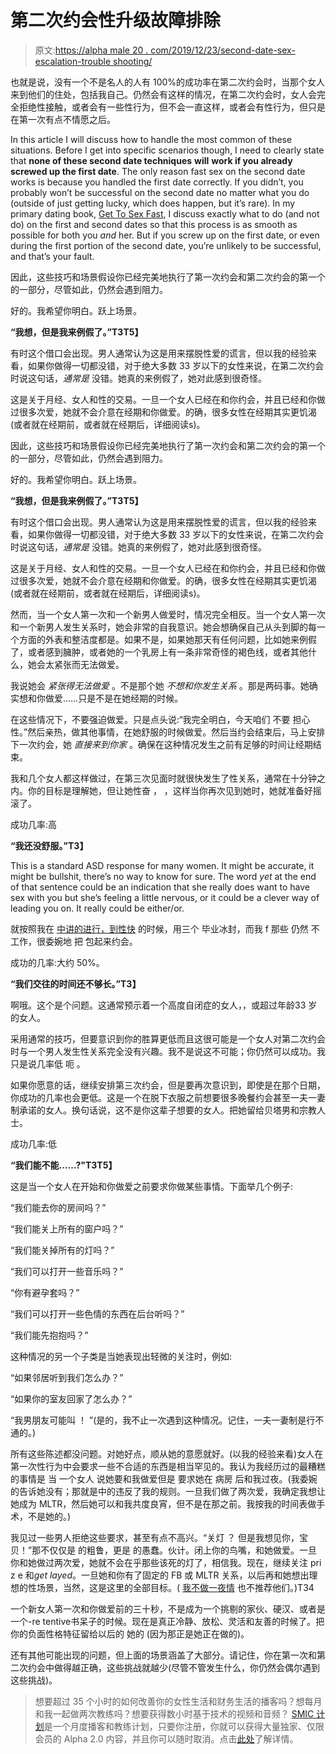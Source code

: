 # 第二次约会性升级故障排除

> 原文:[https://alpha male 20 . com/2019/12/23/second-date-sex-escalation-trouble shooting/](https://alphamale20.com/2019/12/23/second-date-sexual-escalation-troubleshooting/)

也就是说，没有一个不是名人的人有 100%的成功率在第二次约会时，当那个女人来到他们的住处，包括我自己。仍然会有这样的情况，在第二次约会时，女人会完全拒绝性接触，或者会有一些性行为，但不会一直这样，或者会有性行为，但只是在第一次有点不情愿之后。

In this article I will discuss how to handle the most common of these situations. Before I get into specific scenarios though, I need to clearly state that **none of these second date techniques** **will** **work if you already screwed up the first date**. The only reason fast sex on the second date works is because you handled the first date correctly. If you didn’t, you probably won’t be successful on the second date no matter what you do (outside of just getting lucky, which does happen, but it’s rare). In my primary dating book, [Get To Sex Fast](http://www.gettosexfast.com/), I discuss exactly what to do (and not do) on the first and second dates so that this process is as smooth as possible for both you *and* her. But if you screw up on the first date, or even during the first portion of the second date, you’re unlikely to be successful, and that’s your fault.

因此，这些技巧和场景假设你已经完美地执行了第一次约会和第二次约会的第一个的一部分，尽管如此，仍然会遇到阻力。

好的。我希望你明白。跃上场景。

**“我想，但是我来例假了。”T3T5】**

有时这个借口会出现。男人通常认为这是用来摆脱性爱的谎言，但以我的经验来看，如果你做得一切都没错，对于绝大多数 33 岁以下的女性来说，在第二次约会时说这句话，*通常是* 没错。她真的来例假了，她对此感到很奇怪。

这是关于月经、女人和性的交易。一旦一个女人已经在和你约会，并且已经和你做过很多次爱，她就不会介意在经期和你做爱。的确，很多女性在经期其实更饥渴(或者就在经期前，或者就在经期后，详细阅读[](https://blackdragonblog.com/2015/09/14/pms-management/)s)。

因此，这些技巧和场景假设你已经完美地执行了第一次约会和第二次约会的第一个的一部分，尽管如此，仍然会遇到阻力。

好的。我希望你明白。跃上场景。

**“我想，但是我来例假了。”T3T5】**

有时这个借口会出现。男人通常认为这是用来摆脱性爱的谎言，但以我的经验来看，如果你做得一切都没错，对于绝大多数 33 岁以下的女性来说，在第二次约会时说这句话，*通常是* 没错。她真的来例假了，她对此感到很奇怪。

这是关于月经、女人和性的交易。一旦一个女人已经在和你约会，并且已经和你做过很多次爱，她就不会介意在经期和你做爱。的确，很多女性在经期其实更饥渴(或者就在经期前，或者就在经期后，详细阅读[](https://blackdragonblog.com/2015/09/14/pms-management/)s)。

然而，当一个女人第一次和一个新男人做爱时，情况完全相反。当一个女人第一次和一个新男人发生关系时，她会非常的自我意识。她会想确保自己从头到脚的每一个方面的外表和整洁度都是。如果不是，如果她那天有任何问题，比如她来例假了，或者感到臃肿，或者她的一个乳房上有一条非常奇怪的褐色线，或者其他什么，她会太紧张而无法做爱。

我说她会 *紧张得无法做爱* 。不是那个她 *不想和你发生关系* 。那是两码事。她确实想和你做爱……只是不是在她经期的时候。

在这些情况下，不要强迫做爱。只是点头说:“我完全明白，今天咱们 不要 担心性。”然后亲热，做其他事情，在她舒服的时候做爱。然后当约会结束后，马上安排下一次约会，她 *直接来到你家* 。确保在这种情况发生之前有足够的时间让经期结束。

我和几个女人都这样做过，在第三次见面时就很快发生了性关系，通常在十分钟之内。你的目标是理解她，但让她性奋 ， ，这样当你再次见到她时，她就准备好摇滚了。

成功几率:高

**“我还没舒服。”T3】**

This is a standard ASD response for many women. It might be accurate, it might be bullshit, there’s no way to know for sure. The word *yet* at the end of that sentence could be an indication that she really does want to have sex with you but she’s feeling a little nervous, or it could be a clever way of leading you on. It really could be either/or.

就按照我在 [中讲的进行，到性快](http://www.gettosexfast.com/) 的时候，用三个 毕业冰封，而我 f 那些 仍然 不工作，很委婉地 把 包起来约会。

成功的几率:大约 50%。

**“我们交往的时间还不够长。”T3】**

啊哦。这个是个问题。这通常预示着一个高度自闭症的女人，[](https://blackdragonblog.com/2013/11/17/provider-hunters/)，或超过年龄33 岁的女人。

采用通常的技巧，但要意识到你的胜算更低而且这很可能是一个女人对第二次约会时与一个男人发生性关系完全没有兴趣。我不是说这不可能；你仍然可以成功。我只是说几率低 呃 。

如果你愿意的话，继续安排第三次约会，但是要再次意识到，即使是在那个日期，你成功的几率也会更低。这是一个在脱下衣服之前想要很多晚餐约会甚至一夫一妻制承诺的女人。换句话说，这不是你这辈子想要的女人。把她留给贝塔男和宗教人士。

成功几率:低

**“我们能不能……?"T3T5】**

这是当一个女人在开始和你做爱之前要求你做某些事情。下面举几个例子:

“我们能去你的房间吗？”

“我们能关上所有的窗户吗？”

“我们能关掉所有的灯吗？”

“我们可以打开一些音乐吗？”

“你有避孕套吗？”

“我们可以打开一些色情的东西在后台听吗？”

“我们能先抱抱吗？”

这种情况的另一个子类是当她表现出轻微的关注时，例如:

“如果邻居听到我们怎么办？”

“如果你的室友回家了怎么办？”

“我男朋友可能叫 ！ ”(是的，我不止一次遇到这种情况。记住，一夫一妻制是行不通的。)

所有这些陈述都没问题。对她好点，顺从她的意愿就好。(以我的经验来看)女人在第一次性行为中会要求一些不合适的东西是相当罕见的。我认为我经历过的最糟糕的事情是 当 一个女人 说她要和我做爱但是 要求她在 病房 后和我过夜。(我委婉的告诉她没有；那就是中的违反了我的规则。一旦我们做了两次爱，我确定我想让她成为 MLTR，然后她可以和我共度良宵，但不是在那之前。我按我的时间表做手术，不是她的。)

我见过一些男人拒绝这些要求，甚至有点不高兴。“关灯 ？ 但是我想见你，宝贝！”那不仅仅是 的粗鲁，更是 的愚蠢。伙计。闭上你的鸟嘴，和她做爱。一旦你和她做过两次爱，她就不会在乎那些该死的灯了，相信我。现在，继续关注 pri z e 和*get layed*。一旦她和你有了固定的 FB 或 MLTR 关系，以后再和她想出理想的性场景，当然，这是这里的全部目标。( [我不做一夜情](https://blackdragonblog.com/2015/01/29/why-i-dont-do-one-night-stands/) 也不推荐他们。)T34

一个新女人第一次和你做爱前的三十秒，不是成为一个挑剔的家伙、硬汉、或者是一个-re tentive书呆子的时候。现在是真正冷静、放松、灵活和友善的时候了。把你的负面性格特征留给以后的 她的 (因为那正是她正在做的)。

还有其他可能出现的问题，但上面的场景涵盖了大部分。请记住，你在第一次和第二次约会中做得越正确，这些挑战就越少(尽管不管发生什么，你仍然会偶尔遇到这些挑战)。

> 想要超过 35 个小时的如何改善你的女性生活和财务生活的播客吗？想每月和我一起做两次教练吗？想要获得数小时基于技术的视频和音频？ [SMIC 计划](https://alphamale20.kartra.com/page/vIL17)是一个月度播客和教练计划，只要你注册，你就可以获得大量独家、仅限会员的 Alpha 2.0 内容，并且你可以随时取消。点击[此处](https://alphamale20.kartra.com/page/vIL17)了解详情。
